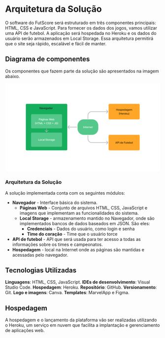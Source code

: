 # Arquitetura da Solução

O software do FutScore será estruturado em três componentes principais: HTML, CSS e JavaScript. Para fornecer os dados dos jogos, vamos utilizar uma API de futebol. A aplicação será hospedada no Heroku e os dados do usuário serão armazenados em Local Storage. Essa arquitetura permitirá que o site seja rápido, escalável e fácil de manter.

## Diagrama de componentes

Os componentes que fazem parte da solução são apresentados na imagem abaixo.

![Diagrama de Componentes](img/diagrama_de_componentes.png)
### Arquitetura da Solução

A solução implementada conta com os seguintes módulos:
- **Navegador** - Interface básica do sistema.
  - **Páginas Web** - Conjunto de arquivos HTML, CSS, JavaScript e imagens que implementam as funcionalidades do sistema.
   - **Local Storage** - armazenamento mantido no Navegador, onde são implementados bancos de dados baseados em JSON. São eles: 
     - **Credenciais** - Dados do usuário, como login e senha
     - **Time do coração** - Time que o usuário torce
 - **API de futebol** - API que será usada para ter acesso a todas as informações sobre os times e campeonatos.
 - **Hospedagem** - local na Internet onde as páginas são mantidas e acessadas pelo navegador. 

## Tecnologias Utilizadas

**Linguagens**: HTML, CSS, JavaScript.
**IDEs de desenvolvimento**: Visual Studio Code.
**Hospedagem**: Heroku.
**Repositório**: GitHub.
**Versionamento**: Git.
**Logo e imagens**: Canva.
**Templates**: MarvelApp e Figma.

## Hospedagem

A hospedagem e o lançamento da plataforma vão ser realizadas utilizando o Heroku, um serviço em nuvem que facilita a implantação e gerenciamento de aplicações web.

